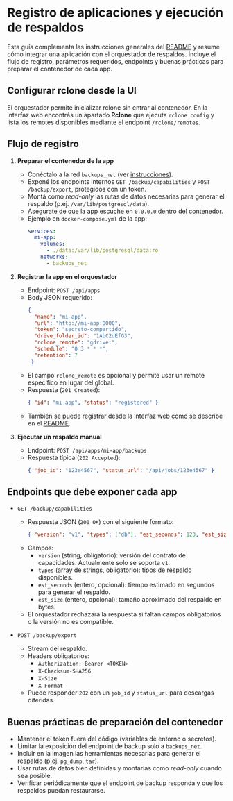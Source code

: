 # Registro de aplicaciones y ejecución de respaldos

Esta guía complementa las instrucciones generales del
[README](../README.md) y resume cómo integrar una aplicación con el
orquestador de respaldos. Incluye el flujo de registro, parámetros
requeridos, endpoints y buenas prácticas para preparar el contenedor de
cada app.

## Configurar rclone desde la UI
El orquestador permite inicializar rclone sin entrar al contenedor. En la interfaz web encontrás un apartado **Rclone** que ejecuta `rclone config` y lista los remotes disponibles mediante el endpoint `/rclone/remotes`.

## Flujo de registro

1. **Preparar el contenedor de la app**
   - Conéctalo a la red `backups_net` (ver
     [instrucciones](../README.md#12-conectar-una-app-existente-a-backups_net)).
   - Exponé los endpoints internos `GET /backup/capabilities` y
     `POST /backup/export`, protegidos con un token.
   - Montá como _read-only_ las rutas de datos necesarias para generar el
     respaldo (p.ej. `/var/lib/postgresql/data`).
   - Asegurate de que la app escuche en `0.0.0.0` dentro del contenedor.
   - Ejemplo en `docker-compose.yml` de la app:
     ```yaml
     services:
       mi-app:
         volumes:
           - ./data:/var/lib/postgresql/data:ro
         networks:
           - backups_net
     ```

2. **Registrar la app en el orquestador**
   - Endpoint: `POST /api/apps`
   - Body JSON requerido:
     ```json
     {
       "name": "mi-app",
       "url": "http://mi-app:8000",
       "token": "secreto-compartido",
       "drive_folder_id": "1AbC2dEfG3",
       "rclone_remote": "gdrive:",
       "schedule": "0 3 * * *",
       "retention": 7
      }
      ```
    - El campo `rclone_remote` es opcional y permite usar un remote específico en lugar del global.
    - Respuesta (`201 Created`):
      ```json
      { "id": "mi-app", "status": "registered" }
      ```
   - También se puede registrar desde la interfaz web como se describe en el
     [README](../README.md#8-registrar-una-app-en-la-ui).

3. **Ejecutar un respaldo manual**
   - Endpoint: `POST /api/apps/mi-app/backups`
   - Respuesta típica (`202 Accepted`):
     ```json
     { "job_id": "123e4567", "status_url": "/api/jobs/123e4567" }
     ```

## Endpoints que debe exponer cada app

- `GET /backup/capabilities`
  - Respuesta JSON (`200 OK`) con el siguiente formato:
    ```json
    { "version": "v1", "types": ["db"], "est_seconds": 123, "est_size": 104857600 }
    ```
  - Campos:
    - `version` (string, obligatorio): versión del contrato de capacidades. Actualmente solo se soporta `v1`.
    - `types` (array de strings, obligatorio): tipos de respaldo disponibles.
    - `est_seconds` (entero, opcional): tiempo estimado en segundos para generar el respaldo.
    - `est_size` (entero, opcional): tamaño aproximado del respaldo en bytes.
  - El orquestador rechazará la respuesta si faltan campos obligatorios o la versión no es compatible.

- `POST /backup/export`
  - Stream del respaldo.
  - Headers obligatorios:
    - `Authorization: Bearer <TOKEN>`
    - `X-Checksum-SHA256`
    - `X-Size`
    - `X-Format`
  - Puede responder `202` con un `job_id` y `status_url` para descargas
    diferidas.

## Buenas prácticas de preparación del contenedor

- Mantener el token fuera del código (variables de entorno o secretos).
- Limitar la exposición del endpoint de backup solo a `backups_net`.
- Incluir en la imagen las herramientas necesarias para generar el respaldo
  (p.ej. `pg_dump`, `tar`).
- Usar rutas de datos bien definidas y montarlas como _read-only_ cuando sea
  posible.
- Verificar periódicamente que el endpoint de backup responda y que los
  respaldos puedan restaurarse.
